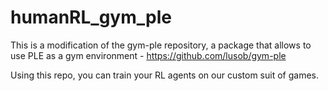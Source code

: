 # humanRL_gym_ple

This is a modification of the gym-ple repository, a package that allows to use PLE as a gym environment - https://github.com/lusob/gym-ple

Using this repo, you can train your RL agents on our custom suit of games. 
